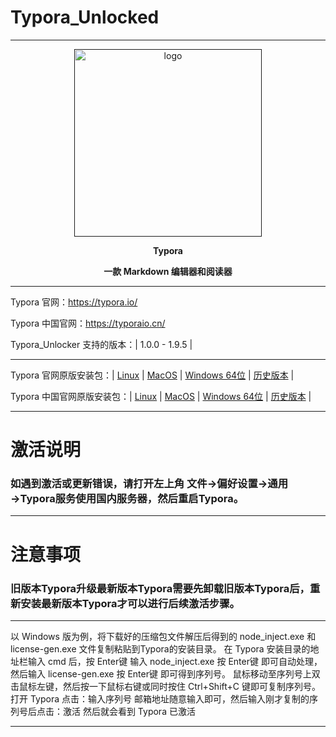 # Typora_Unlocked

---

<p align="center"><a href=""><img src="https://typoraio.cn/img/favicon-128.png" alt="logo" width="300" /></a></p>
<p align="center"><b>Typora</b></p>
<p align="center"><b>一款 Markdown 编辑器和阅读器</b></p>

---

Typora 官网：https://typora.io/

Typora 中国官网：https://typoraio.cn/

Typora_Unlocker 支持的版本：| 1.0.0 - 1.9.5 | 

---

Typora 官网原版安装包：| [Linux](https://typora.io/#linux) | [MacOS](https://download.typora.io/mac/Typora.dmg) | [Windows 64位](https://download.typora.io/windows/typora-setup-x64.exe) | [历史版本](https://typora.io/releases/all) | 

Typora 中国官网原版安装包：| [Linux](https://typoraio.cn/#linux) | [MacOS](https://download2.typoraio.cn/mac/Typora.dmg) | [Windows 64位](https://download2.typoraio.cn/windows/typora-setup-x64.exe) | [历史版本](https://typoraio.cn/releases/all) | 

---

# 激活说明

### 如遇到激活或更新错误，请打开左上角 文件→偏好设置→通用→Typora服务使用国内服务器，然后重启Typora。

---

# 注意事项

### 旧版本Typora升级最新版本Typora需要先卸载旧版本Typora后，重新安装最新版本Typora才可以进行后续激活步骤。

---

以 Windows 版为例，将下载好的压缩包文件解压后得到的 node_inject.exe 和 license-gen.exe 文件复制粘贴到Typora的安装目录。
在 Typora 安装目录的地址栏输入 cmd 后，按 Enter键
输入 node_inject.exe 按 Enter键 即可自动处理，然后输入 license-gen.exe 按 Enter键 即可得到序列号。
鼠标移动至序列号上双击鼠标左键，然后按一下鼠标右键或同时按住 Ctrl+Shift+C 键即可复制序列号。
打开 Typora 点击：输入序列号
邮箱地址随意输入即可，然后输入刚才复制的序列号后点击：激活
然后就会看到 Typora 已激活

---

